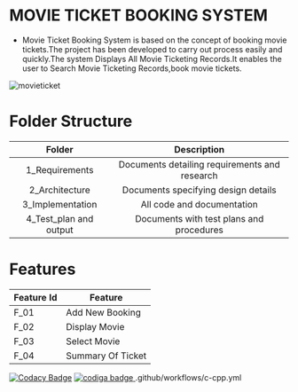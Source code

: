 # MOVIE TICKET BOOKING SYSTEM


* Movie Ticket Booking System is based on the concept of booking movie tickets.The project has been developed to carry out process easily and quickly.The system Displays All Movie Ticketing Records.It enables the user to Search Movie Ticketing Records,book movie tickets.

![movieticket](https://user-images.githubusercontent.com/98837668/153707782-e4833f17-2628-4a05-9673-a37401d4c604.png)

# Folder Structure
|Folder|	Description|
|:---:|:---:|
|1_Requirements|	Documents detailing requirements and research|
|2_Architecture|	Documents specifying design details|
|3_Implementation	|All code and documentation|
|4_Test_plan and output|	Documents with test plans and procedures|

# Features
|Feature Id|	Feature|
|---|----|
|F_01|	Add New Booking |
|F_02|	Display Movie|
|F_03|Select Movie| 
|F_04|	Summary Of Ticket|

[![Codacy Badge](https://app.codacy.com/project/badge/Grade/22d3bf36b9d54e6cbc87adb875c1e5ef)](https://www.codacy.com/gh/tamilarasan2001/M1_movie-ticket_booking_system_util/dashboard?utm_source=github.com&amp;utm_medium=referral&amp;utm_content=tamilarasan2001/M1_movie-ticket_booking_system_util&amp;utm_campaign=Badge_Grade)
<a href="https://app.codiga.io/public/user/github/tamilarasan2001">
   <img src="https://api.codiga.io/public/badge/user/github/tamilarasan2001?style=light" alt="codiga badge" />
</a>
.github/workflows/c-cpp.yml
